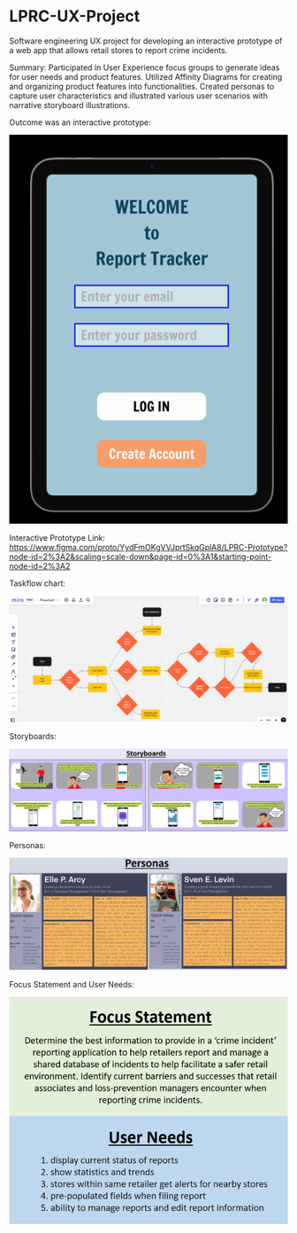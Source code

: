 # LPRC-UX-Project
Software engineering UX project for developing an interactive prototype of a web app that allows retail stores to report crime incidents.

Summary: Participated in User Experience focus groups to generate ideas for user needs and product features. Utilized Affinity Diagrams for creating and organizing product features into functionalities. Created personas to capture user characteristics and illustrated various user scenarios with narrative storyboard illustrations.

Outcome was an interactive prototype:

<img src="interProtoVid.gif">

Interactive Prototype Link: https://www.figma.com/proto/YydFmOKgVVJprtSkqGplA8/LPRC-Prototype?node-id=2%3A2&scaling=scale-down&page-id=0%3A1&starting-point-node-id=2%3A2

Taskflow chart:

<img src="taskFlow.png">

Storyboards:

<img src="storyBoards.png">

Personas:

<img src="personas.png">

Focus Statement and User Needs:

<img src="userNeeds.png">
